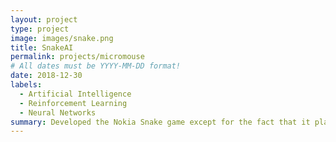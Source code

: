 ```yaml
---
layout: project
type: project
image: images/snake.png
title: SnakeAI
permalink: projects/micromouse
# All dates must be YYYY-MM-DD format!
date: 2018-12-30
labels:
  - Artificial Intelligence
  - Reinforcement Learning
  - Neural Networks
summary: Developed the Nokia Snake game except for the fact that it plays itself and learns how to get better.
---
```



